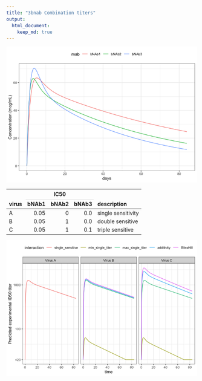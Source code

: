 ```yaml
---
title: "3bnab Combination titers"
output: 
  html_document:
    keep_md: true
---
```





![](3bnab-example_files/figure-html/pk-dat-1.png)<!-- -->


<table class="table" style="width: auto !important; margin-left: auto; margin-right: auto;">
 <thead>
<tr>
<th style="border-bottom:hidden" colspan="1"></th>
<th style="border-bottom:hidden; padding-bottom:0; padding-left:3px;padding-right:3px;text-align: center; " colspan="3"><div style="border-bottom: 1px solid #ddd; padding-bottom: 5px; ">IC50</div></th>
<th style="border-bottom:hidden" colspan="1"></th>
</tr>
  <tr>
   <th style="text-align:left;"> virus </th>
   <th style="text-align:right;"> bNAb1 </th>
   <th style="text-align:right;"> bNAb2 </th>
   <th style="text-align:right;"> bNAb3 </th>
   <th style="text-align:left;"> description </th>
  </tr>
 </thead>
<tbody>
  <tr>
   <td style="text-align:left;"> A </td>
   <td style="text-align:right;"> 0.05 </td>
   <td style="text-align:right;"> 0 </td>
   <td style="text-align:right;"> 0.0 </td>
   <td style="text-align:left;"> single sensitivity </td>
  </tr>
  <tr>
   <td style="text-align:left;"> B </td>
   <td style="text-align:right;"> 0.05 </td>
   <td style="text-align:right;"> 1 </td>
   <td style="text-align:right;"> 0.0 </td>
   <td style="text-align:left;"> double sensitive </td>
  </tr>
  <tr>
   <td style="text-align:left;"> C </td>
   <td style="text-align:right;"> 0.05 </td>
   <td style="text-align:right;"> 1 </td>
   <td style="text-align:right;"> 0.1 </td>
   <td style="text-align:left;"> triple sensitive </td>
  </tr>
</tbody>
</table>





![](3bnab-example_files/figure-html/unnamed-chunk-1-1.png)<!-- -->
